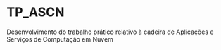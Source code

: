 # TP_ASCN
Desenvolvimento do trabalho prático relativo à cadeira de Aplicações e Serviços de Computação em Nuvem
